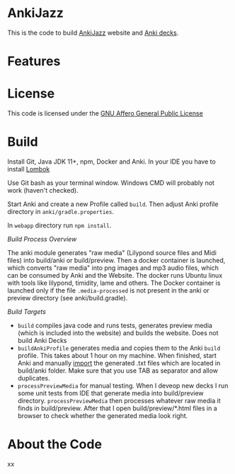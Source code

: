 # AnkiJazz

This is the code to build [AnkiJazz](https://www.ankijazz.com) website and [Anki decks](https://ankiweb.net/shared/decks/ankijazz).

# Features

# License

This code is licensed under the [GNU Affero General Public License](http://www.gnu.org/licenses/agpl-3.0.html)

# Build

Install Git, Java JDK 11+, npm, Docker and Anki. In your IDE you have to install [Lombok](https://projectlombok.org)

Use Git bash as your terminal window. Windows CMD will probably not work (haven't checked).

Start Anki and create a new Profile called `build`. Then adjust Anki profile directory in `anki/gradle.properties`. 

In `webapp` directory run `npm install`.

*Build Process Overview*

The anki module generates "raw media" (Lilypond source files and Midi files) into build/anki or build/preview. Then a docker container is launched, which converts "raw media" into png images and mp3 audio files, which can be consumed by Anki and the Website. The docker runs Ubuntu linux with tools like lilypond, timidity, lame and others. The Docker container is launched only if the file `.media-processed` is not present in the anki or preview directory (see anki/build.gradle).

*Build Targets*

- `build` compiles java code and runs tests, generates preview media (which is included into the website) and builds the website. Does not build Anki Decks
- `buildAnkiProfile` generates media and copies them to the Anki `build` profile. This takes about 1 hour on my machine. When finished, start Anki and manually [import](https://docs.ankiweb.net/importing.html) the generated .txt files which are located in build/anki folder. Make sure that you use TAB as separator and allow duplicates.
- `processPreviewMedia` for manual testing. When I deveop new decks I run some unit tests from IDE that generate media into build/preview directory. `processPreviewMedia` then processes whatever raw media it finds in build/preview. After that I open build/preview/*.html files in a browser to check whether the generated media look right. 

# About the Code
xx